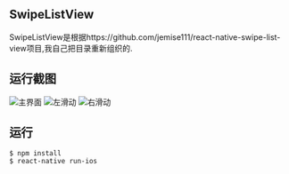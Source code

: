 ## SwipeListView
SwipeListView是根据https://github.com/jemise111/react-native-swipe-list-view项目,我自己把目录重新组织的.

## 运行截图
![主界面](https://github.com/quranjie/ReactNativeSwipeListView/master/screenshot/strolling.png)
![左滑动](https://github.com/quranjie/ReactNativeSwipeListView/master/screenshot/feedDetail.png)
![右滑动](https://github.com/quranjie/ReactNativeSwipeListView/master/screenshot/foods.png)

## 运行
```
$ npm install
$ react-native run-ios

```
